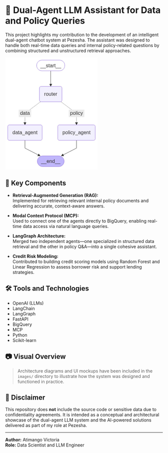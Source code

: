 # 🤖 Dual-Agent LLM Assistant for Data and Policy Queries

This project highlights my contribution to the development of an intelligent dual-agent chatbot system at Pezesha. The assistant was designed to handle both real-time data queries and internal policy-related questions by combining structured and unstructured retrieval approaches.

![Dual Agent Architecture](./graph%20agent.jpg)

## 🧠 Key Components

- **Retrieval-Augmented Generation (RAG):**  
  Implemented for retrieving relevant internal policy documents and delivering accurate, context-aware answers.

- **Modal Context Protocol (MCP):**  
  Used to connect one of the agents directly to BigQuery, enabling real-time data access via natural language queries.

- **LangGraph Architecture:**  
  Merged two independent agents—one specialized in structured data retrieval and the other in policy Q&A—into a single cohesive assistant.

- **Credit Risk Modeling:**  
  Contributed to building credit scoring models using Random Forest and Linear Regression to assess borrower risk and support lending strategies.

## 🛠️ Tools and Technologies

- OpenAI (LLMs)
- LangChain
- LangGraph
- FastAPI
- BigQuery
- MCP
- Python
- Scikit-learn

## 📷 Visual Overview

> Architecture diagrams and UI mockups have been included in the `images/` directory to illustrate how the system was designed and functioned in practice.

## 🔐 Disclaimer

This repository does **not** include the source code or sensitive data due to confidentiality agreements. It is intended as a conceptual and architectural showcase of the dual-agent LLM system and the AI-powered solutions delivered as part of my role at Pezesha.

---

**Author:** Atimango Victoria  
**Role:** Data Scientist and LLM Engineer  
